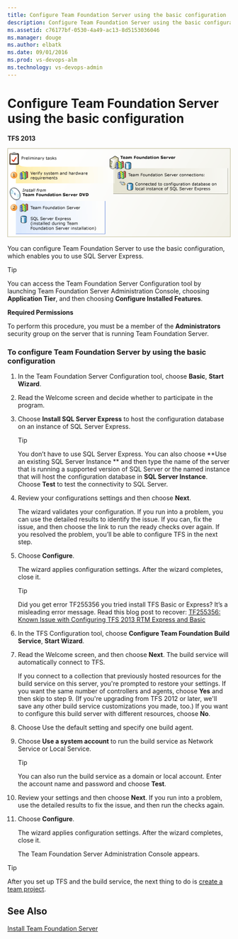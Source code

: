```yaml
---
title: Configure Team Foundation Server using the basic configuration
description: Configure Team Foundation Server using the basic configuration
ms.assetid: c76177bf-0530-4a49-ac13-8d5153036046
ms.manager: douge
ms.author: elbatk
ms.date: 09/01/2016
ms.prod: vs-devops-alm
ms.technology: vs-devops-admin
---
```


[//]: # (monikerRange: 'tfs-2013')

# Configure Team Foundation Server using the basic configuration

**TFS 2013**

![](../_img/ic552206.png)

You can configure Team Foundation Server to use the basic configuration, which enables you to use SQL Server Express. 

> [!TIP]
> You can access the Team Foundation Server Configuration tool by launching Team Foundation Server Administration Console, choosing **Application Tier**, and then choosing **Configure Installed Features**.

**Required Permissions**

To perform this procedure, you must be a member of the **Administrators** security group on the server that is running Team Foundation Server. 

### To configure Team Foundation Server by using the basic configuration

1.  In the Team Foundation Server Configuration tool, choose **Basic**, **Start Wizard**.

2.  Read the Welcome screen and decide whether to participate in the program.

3.  Choose **Install SQL Server Express** to host the configuration database on an instance of SQL Server Express.

	> [!TIP]
	> You don’t have to use SQL Server Express. You can also choose **Use an existing SQL Server Instance ** and then type the name of the server that is running a supported version of SQL Server or the named instance that will host the configuration database in **SQL Server Instance**. Choose **Test** to test the connectivity to SQL Server.

4.  Review your configurations settings and then choose **Next**.

    The wizard validates your configuration. If you run into a problem, you can use the detailed results to identify the issue. If you can, fix the issue, and then choose the link to run the ready checks over again. If you resolved the problem, you’ll be able to configure TFS in the next step.

5.  Choose **Configure**.

    The wizard applies configuration settings. After the wizard completes, close it.

	> [!TIP]
	> Did you get error TF255356 you tried install TFS Basic or Express? It’s a misleading error message. Read this blog post to recover: [TF255356: Known Issue with Configuring TFS 2013 RTM Express and Basic](http://blogs.msdn.com/b/visualstudioalm/archive/2013/12/04/known-issue-with-configuring-tfs-2013-rtm-express-and-basic.aspx)

6.  In the TFS Configuration tool, choose **Configure Team Foundation Build Service**, **Start Wizard**.

7.  Read the Welcome screen, and then choose **Next**. The build service will automatically connect to TFS.

    If you connect to a collection that previously hosted resources for the build service on this server, you're prompted to restore your settings. If you want the same number of controllers and agents, choose **Yes** and then skip to step 9. (If you're upgrading from TFS 2012 or later, we'll save any other build service customizations you made, too.) If you want to configure this build server with different resources, choose **No**.

8.  Choose Use the default setting and specify one build agent.

9.  Choose **Use a system account** to run the build service as Network Service or Local Service.

	> [!TIP]
	> You can also run the build service as a domain or local account. Enter the account name and password and choose **Test**.

10. Review your settings and then choose **Next**. If you run into a problem, use the detailed results to fix the issue, and then run the checks again.

11. Choose **Configure**.

    The wizard applies configuration settings. After the wizard completes, close it.

    The Team Foundation Server Administration Console appears.

> [!TIP]
> After you set up TFS and the build service, the next thing to do is [create a team project](../../../accounts/create-team-project.md).

## See Also

[Install Team Foundation Server](../get-started.md) 
